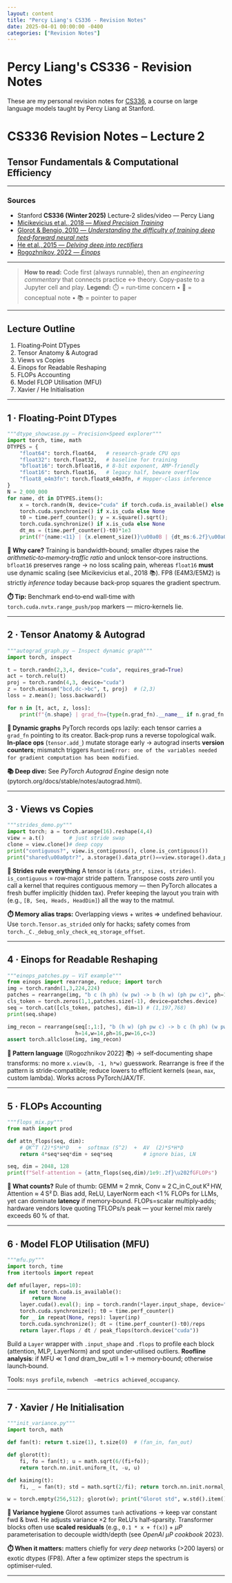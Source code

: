 ```yaml
---
layout: content
title: "Percy Liang's CS336 - Revision Notes"
date: 2025-04-01 00:00:00 -0400
categories: ["Revision Notes"]
---
```


# Percy Liang's CS336 - Revision Notes

These are my personal revision notes for [CS336](https://stanford-cs336.github.io/), 
a course on large language models taught by Percy Liang at Stanford.

# CS336 Revision Notes – Lecture 2

## Tensor Fundamentals & Computational Efficiency

---

### Sources

* Stanford **CS336 (Winter 2025)** Lecture‑2 slides/video — Percy Liang
* [Micikevicius et al., 2018 — *Mixed Precision Training*](https://arxiv.org/abs/1710.03740)
* [Glorot & Bengio, 2010 — *Understanding the difficulty of training deep feed‑forward neural nets*](https://proceedings.mlr.press/v9/glorot10a/glorot10a.pdf)
* [He et al., 2015 — *Delving deep into rectifiers*](https://arxiv.org/abs/1502.01852)
* [Rogozhnikov, 2022 — *Einops*](https://einops.rocks/)

---

> **How to read:** Code first (always runnable), then an *engineering commentary* that connects practice ↔ theory. Copy‑paste to a Jupyter cell and play.
> **Legend:** ⏱️ = run‑time concern • 🧐 = conceptual note • 📚 = pointer to paper

---

## Lecture Outline

1. Floating‑Point DTypes
2. Tensor Anatomy & Autograd
3. Views vs Copies
4. Einops for Readable Reshaping
5. FLOPs Accounting
6. Model FLOP Utilisation (MFU)
7. Xavier / He Initialisation

---

## 1 · Floating‑Point DTypes

```python
"""dtype_showcase.py — Precision×Speed explorer"""
import torch, time, math
DTYPES = {
    "float64": torch.float64,   # research‑grade CPU ops
    "float32": torch.float32,   # baseline for training
    "bfloat16": torch.bfloat16, # 8‑bit exponent, AMP‑friendly
    "float16": torch.float16,   # legacy half, beware overflow
    "float8_e4m3fn": torch.float8_e4m3fn, # Hopper‑class inference
}
N = 2_000_000
for name, dt in DTYPES.items():
    x = torch.randn(N, device="cuda" if torch.cuda.is_available() else "cpu", dtype=dt)
    torch.cuda.synchronize() if x.is_cuda else None
    t0 = time.perf_counter(); y = x.square().sqrt();
    torch.cuda.synchronize() if x.is_cuda else None
    dt_ms = (time.perf_counter()-t0)*1e3
    print(f"{name:<11} | {x.element_size()}\u00a0B | {dt_ms:6.2f}\u00a0ms | rel‑err {torch.norm(y-x)/torch.norm(x):.2e}")
```

**🧐 Why care?**
Training is bandwidth‑bound; smaller dtypes raise the *arithmetic‑to‑memory‑traffic ratio* and unlock tensor‑core instructions. `bfloat16` preserves range → no loss scaling pain, whereas `float16` **must** use dynamic scaling (see Micikevicius et al., 2018 📚). FP8 (E4M3/E5M2) is strictly *inference* today because back‑prop squares the gradient spectrum.

**⏱️ Tip:** Benchmark end‑to‑end wall‑time with `torch.cuda.nvtx.range_push/pop` markers — micro‑kernels lie.

---

## 2 · Tensor Anatomy & Autograd

```python
"""autograd_graph.py — Inspect dynamic graph"""
import torch, inspect

t = torch.randn(2,3,4, device="cuda", requires_grad=True)
act = torch.relu(t)
proj = torch.randn(4,3, device="cuda")
z = torch.einsum("bcd,dc->bc", t, proj)  # (2,3)
loss = z.mean(); loss.backward()

for n in [t, act, z, loss]:
    print(f"{n.shape} | grad_fn={type(n.grad_fn).__name__ if n.grad_fn else None}")
```

**🧐 Dynamic graphs**
PyTorch records ops lazily: each tensor carries a `grad_fn` pointing to its creator. Back‑prop runs a reverse topological walk. **In‑place ops** (`tensor.add_`) mutate storage early → autograd inserts **version counters**; mismatch triggers `RuntimeError: one of the variables needed for gradient computation has been modified`.

**📚 Deep dive:** See *PyTorch Autograd Engine* design note (pytorch.org/docs/stable/notes/autograd.html).

---

## 3 · Views vs Copies

```python
"""strides_demo.py"""
import torch; a = torch.arange(16).reshape(4,4)
view = a.t()        # just stride swap
clone = view.clone()# deep copy
print("contiguous?", view.is_contiguous(), clone.is_contiguous())
print("shared\u00a0ptr?", a.storage().data_ptr()==view.storage().data_ptr())
```

**🧐 Strides rule everything**
A tensor is `(data_ptr, sizes, strides)`. `is_contiguous` =  row‑major stride pattern. Transpose costs *zero* until you call a kernel that requires contiguous memory — then PyTorch allocates a fresh buffer implicitly (hidden tax). Prefer keeping the layout you train with (e.g., `[B, Seq, Heads, HeadDim]`) all the way to the matmul.

**⏱️ Memory alias traps:** Overlapping views + writes ⇒ undefined behaviour. Use `torch.Tensor.as_strided` only for hacks; safety comes from `torch._C._debug_only_check_eq_storage_offset`.

---

## 4 · Einops for Readable Reshaping

```python
"""einops_patches.py — ViT example"""
from einops import rearrange, reduce; import torch
img = torch.randn(1,3,224,224)
patches = rearrange(img, "b c (h ph) (w pw) -> b (h w) (ph pw c)", ph=16, pw=16)
cls_token = torch.zeros(1,1,patches.size(-1), device=patches.device)
seq = torch.cat([cls_token, patches], dim=1) # (1,197,768)
print(seq.shape)

img_recon = rearrange(seq[:,1:], "b (h w) (ph pw c) -> b c (h ph) (w pw)",
                      h=14,w=14,ph=16,pw=16,c=3)
assert torch.allclose(img, img_recon)
```

**🧐 Pattern language** ([Rogozhnikov 2022] 📚) → self‑documenting shape transforms: no more `x.view(b, -1, h*w)` guesswork. Rearrange is free if the pattern is stride‑compatible; reduce lowers to efficient kernels (`mean`, `max`, custom lambda). Works across PyTorch/JAX/TF.

---

## 5 · FLOPs Accounting

```python
"""flops_mix.py"""
from math import prod

def attn_flops(seq, dim):
    # QK^T (2)*S*H*D   +  softmax (S^2)  +  AV  (2)*S*H*D
    return 4*seq*seq*dim + seq*seq          # ignore bias, LN

seq, dim = 2048, 128
print(f"Self‑attention ≈ {attn_flops(seq,dim)/1e9:.2f}\u202fGFLOPs")
```

**🧐 What counts?**
Rule of thumb: GEMM ≈ 2 mnk, Conv ≈ 2 C_in C_out K² HW, Attention ≈ 4 S² D. Bias add, ReLU, LayerNorm each <1 % FLOPs for LLMs, yet can dominate **latency** if memory‑bound. FLOPs=scalar multiply‑adds; hardware vendors love quoting TFLOPs/s peak — your kernel mix rarely exceeds 60 % of that.

---

## 6 · Model FLOP Utilisation (MFU)

```python
"""mfu.py"""
import torch, time
from itertools import repeat

def mfu(layer, reps=10):
    if not torch.cuda.is_available():
        return None
    layer.cuda().eval(); inp = torch.randn(*layer.input_shape, device="cuda")
    torch.cuda.synchronize(); t0 = time.perf_counter()
    for _ in repeat(None, reps): layer(inp)
    torch.cuda.synchronize(); dt = (time.perf_counter()-t0)/reps
    return layer.flops / dt / peak_flops(torch.device("cuda"))
```

Build a `Layer` wrapper with `.input_shape` and `.flops` to profile each block (attention, MLP, LayerNorm) and spot under‑utilised outliers. **Roofline analysis**: if MFU ≪ 1 *and* dram_bw_util ≈ 1 → memory‑bound; otherwise launch‑bound.

Tools: `nsys profile`, `nvbench  –metrics achieved_occupancy`.

---

## 7 · Xavier / He Initialisation

```python
"""init_variance.py"""
import torch, math

def fan(t): return t.size(1), t.size(0)  # (fan_in, fan_out)

def glorot(t):
    fi, fo = fan(t); u = math.sqrt(6/(fi+fo));
    return torch.nn.init.uniform_(t, -u, u)

def kaiming(t):
    fi, _ = fan(t); std = math.sqrt(2/fi); return torch.nn.init.normal_(t, 0, std)

w = torch.empty(256,512); glorot(w); print("Glorot std", w.std().item())
```

**🧐 Variance hygiene**
Glorot assumes `tanh` activations → keep var constant fwd & bwd. He adjusts variance ×2 for ReLU’s half‑sparsity. Transformer blocks often use **scaled residuals** (e.g., `0.1 * x + f(x)`) + *μP* parameterisation to decouple width/depth (see *OpenAI μP cookbook* 2023).

**⏱️ When it matters:** matters chiefly for *very deep* networks (>200 layers) or exotic dtypes (FP8). After a few optimizer steps the spectrum is optimiser‑ruled.

--------

